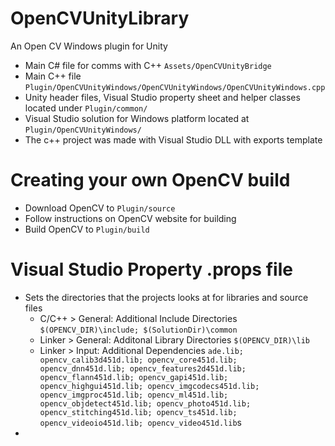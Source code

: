 # OpenCVUnityLibrary
An Open CV Windows plugin for Unity
- Main C# file for comms with C++ `Assets/OpenCVUnityBridge`
- Main C++ file `Plugin/OpenCVUnityWindows/OpenCVUnityWindows/OpenCVUnityWindows.cpp`
- Unity header files, Visual Studio property sheet and helper classes located under `Plugin/common/`
- Visual Studio solution for Windows platform located at `Plugin/OpenCVUnityWindows/`
- The c++ project was made with Visual Studio DLL with exports template
# Creating your own OpenCV build
- Download OpenCV to `Plugin/source`
- Follow instructions on OpenCV website for building
- Build OpenCV to `Plugin/build`
# Visual Studio Property .props file
- Sets the directories that the projects looks at for libraries and source files
  - C/C++ > General: Additional Include Directories `$(OPENCV_DIR)\include; $(SolutionDir)\common`
  - Linker > General: Additonal Library Directories `$(OPENCV_DIR)\lib`
  - Linker > Input: Additional Dependencies `ade.lib; opencv_calib3d451d.lib; opencv_core451d.lib; opencv_dnn451d.lib; opencv_features2d451d.lib; opencv_flann451d.lib; opencv_gapi451d.lib; opencv_highgui451d.lib; opencv_imgcodecs451d.lib; opencv_imgproc451d.lib; opencv_ml451d.lib; opencv_objdetect451d.lib; opencv_photo451d.lib; opencv_stitching451d.lib; opencv_ts451d.lib; opencv_videoio451d.lib; opencv_video451d.lib`s
- 
